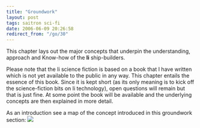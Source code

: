 ```yaml
---
title: "Groundwork"
layout: post
tags: saitron sci-fi
date: 2006-06-09 20:26:58
redirect_from: "/go/30"
---
```


This chapter lays out the major concepts that underpin the understanding, approach and Know-how of the **Ii** ship-builders.

Please note that the Ii science fiction is based on a book that I have written which is not yet available to the public in any way. This chapter entails the essence of this book. Since it is kept short (as its only meaning is to kick off the science-fiction bits on Ii technology), open questions will remain but that is just fine. At some point the book will be available and the underlying concepts are then explained in more detail.

As an introduction see a map of the concept introduced in this groundwork section:
 ![](/files/images/saitech1-fig0.png)